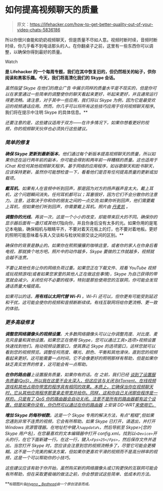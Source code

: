 # 如何提高视频聊天的质量

> 原文：<https://lifehacker.com/how-to-get-better-quality-out-of-your-video-chats-5836186>

所以你很兴奋能和奶奶视频聊天，但是质量不尽如人意。视频时断时续，音频时断时续，你几乎看不到电话那头的人。在你翻桌子之前，这里有一些东西你可以调整，以确保你得到最好的质量。

Watch

[](http://lifehacker.com/tag/blast-from-the-past)**是 Lifehacker 的一个每周专题，我们在其中恢复旧的，但仍然相关的帖子，供你阅读和黑客乐趣。今天，我们将高清化我们的 Skype 会话。**

*虽然指望 Skype 在他们的商业广告 中展示同样的质量水平是不现实的，但是你可以在家里通过一些简单的调整使你的聊天看起来更好，听起来更好，并且通常运行得更流畅。请注意，对于其中一些应用，我们将以 Skype 为例，因为它是最受欢迎的视频通话应用。然而，你几乎可以将所有这些技巧应用于任何视频聊天程序*。我们将在提示中注明 Skype 的具体信息。**

*还要注意的是，这些建议适用于双方——在许多情况下，如果你想看更好的视频，你的视频聊天伙伴也必须执行这些建议。*

### *简单的修复*

***确保 Skype 更新到最新版本**。他们通过每个新版本提高视频聊天的质量，所以如果你还在运行两年前的副本，你可能会得到和两年前一样糟糕的质量。这也适用于 iChat 和任何其他视频聊天程序。基于网络的应用程序，如谷歌聊天和脸书聊天，应该保持更新，虽然你可能想检查一下，看看他们是否有任何提高质量的更新或加载项。*

***戴耳机**。如果有人在音频中听到回声，那是因为对方的扬声器声音太大。戴上耳机，这个问题瞬间消失。任何耳机都可以；耳塞很好，因为它们不会分散你的注意力。注意，这取决于你和你的朋友之间的一点交流:如果你听到回声，他们需要戴上耳机，但如果他们听到回声，你需要戴上耳机。*照片由* [*丹麦凯*](http://www.flickr.com/photos/mukluk/257331108/) 。*

***调整你的光线**。再说一次，这是一个小小的改变，却能带来巨大的不同。确保你的显示器后面有一盏灯或其他灯*指向你，并且你身后没有太多的光。如果你用的是笔记本电脑，确保相机与眼睛平齐，不要对着天花板上的灯，也不要对着地板。更好的照明可能意味着与真人交谈和与粒状轮廓交谈之间的区别。**

*确保你的背景是静止的。如果你在熙熙攘攘的咖啡店里，或者你的家人在你身后看电视，那就换个地方吧。照片中的动作越多，Skype 要做的工作就越多，视频就会越不连贯。*

*不要让其他任务让你的网络负荷过重。如果您正在下载文件、观看 YouTube 视频或玩视频游戏(或者如果您家里的其他人正在做这些事情)，Skype 为自己获得的带宽就会减少。关闭任何不必要的程序，特别是那些使用您的互联网，你可能会发现通话质量大幅提高。*

*如果可以的话，**用有线以太网代替 Wi-Fi** 。Wi-Fi 还可以，但你更有可能受到延迟和干扰，这可能会使你的视频和音频断断续续。有线互联网将给你更流畅、更一致的体验。*

### *更多高级修复*

***调整您网络摄像头的视频设置**。大多数网络摄像头可以让你调整亮度、对比度、麦克风音量和其他设置。如果您正在使用 Skype，您可以通过工具>选项>视频设置快速找到他们。拖动视频设置窗口，使其靠近 Skype 的选项窗口，这样您就可以看到您的视频预览。调整任何亮度、曝光、颜色、平衡和其他滑块，直到您的视频看起来更好。这可能需要一点时间，它不会像更好的照明那样有帮助，但是如果你缺乏真实世界的修复，这可能会有一点帮助。*

***在你的路由器**上设置服务质量，如果你有的话。在 之前，我们已经 [谈到了设置服务质量(QoS)，所以我在这里不会太深入，但这应该与关闭 BitTorrent、在线视频游戏和其他占用你带宽的程序具有相同的效果。本质上，它确保当你在视频聊天时，它从其他应用程序那里拿走带宽并给你。同样，这和你自己关闭那些程序是一样的，只是有了 QoS 你的路由器会自动关闭。注意不是所有的路由器都有这个设置，但是如果你没有，你仍然可以通过在你的路由器](https://lifehacker.com/know-your-network-lesson-3-maximize-your-speed-perfo-5831845) 上安装 DD-WRT[来使用它。](http://lifehacker.com/turn-your-60-router-into-a-600-router-178132)*

***增加 Skype 的每秒帧数**。这是一个 Skype 专用的解决方法，有点“粗糙”,但如果您遇到非常不连贯的视频，它会有所帮助。如果 Skype 已打开，请退出，并打开 Windows 资源管理器。在地址栏中键入`%appdata%`，然后导航至 Skype>[您的 Skype 用户名]，在您最喜欢的文本编辑器中打开 config.xml。找到以`<Device>`开头的行，在它下面新建一行。在这一行，键入`<Fps>25</Fps>`，然后保存文件并退出。当您打开 Skype 时，您应该会注意到您的视频流畅多了，尽管它可能会更模糊。这不是一个完美的解决方案，但如果你更喜欢平滑的视频而不是高分辨率的视频，这是一个可以帮助你的小技巧。*

*这些建议应该有助于你开始，虽然购买新的网络摄像头或订购更快的互联网可能会有所帮助，但在采取更极端的做法之前，你会想尝试这些简单、低成本的方法。*

**<small>标题图片由</small>*[*<small>Hypno _ Bedhead</small>*](http://www.flickr.com/photos/hypno_bedhead/2794856541/)<small>由一个原创混音而成。</small>*